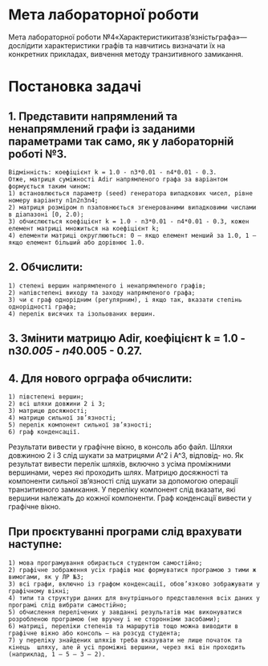 # Мета лабораторної роботи

Мета лабораторної роботи №4«Характеристикитазв’язнiстьграфа»—дослiдити характеристики графiв та навчитись визначати їх на конкретних прикладах, вивчення методу транзитивного замикання.

# Постановка задачі

## 1. Представити напрямлений та ненапрямлений графи iз заданими параметрами так само, як у лабораторнiй роботi №3.
    Вiдмiннiсть: коефiцiєнт k = 1.0 - n3*0.01 - n4*0.01 - 0.3.
    Отже, матриця сумiжностi Adir напрямленого графа за варiантом формується таким чином:
    1) встановлюється параметр (seed) генератора випадкових чисел, рiвне номеру варiанту n1n2n3n4;
    2) матриця розмiром n nзаповнюється згенерованими випадковими числами в дiапазонi [0, 2.0);
    3) обчислюється коефiцiєнт k = 1.0 - n3*0.01 - n4*0.01 - 0.3, кожен елемент матрицi множиться на коефiцiєнт k;
    4) елементи матрицi округлюються: 0 — якщо елемент менший за 1.0, 1 — якщо елемент бiльший або дорiвнює 1.0.

## 2. Обчислити:
    1) степенi вершин напрямленого i ненапрямленого графiв;
    2) напiвстепенi виходу та заходу напрямленого графа;
    3) чи є граф однорiдним (регулярним), i якщо так, вказати степiнь однорiдностi графа;
    4) перелiк висячих та iзольованих вершин.

## 3. Змiнити матрицю Adir, коефiцiєнт k = 1.0 - n3*0.005 - n4*0.005 - 0.27.
## 4. Для нового орграфа обчислити:
    1) пiвстепенi вершин;
    2) всi шляхи довжини 2 i 3;
    3) матрицю досяжностi;
    4) матрицю сильної зв’язностi;
    5) перелiк компонент сильної зв’язностi;
    6) граф конденсацiї.
Результати вивести у графiчне вiкно, в консоль або файл.
Шляхи довжиною 2 i 3 слiд шукати за матрицями A^2 i A^3, вiдповiд-
но. Як результат вивести перелiк шляхiв, включно з усiма промiжними
вершинами, через якi проходить шлях.
Матрицю досяжностi та компоненти сильної зв’язностi слiд шукати за
допомогою операцiї транзитивного замикання. У перелiку компонент
слiд вказати, якi вершини належать до кожної компоненти.
Граф конденсацiї вивести у графiчне вiкно.

## При проєктуваннi програми слiд врахувати наступне:
    1) мова програмування обирається студентом самостiйно;
    2) графiчне зображення усiх графiв має формуватися програмою з тими ж вимогами, як у ЛР №3;
    3) всi графи, включно iз графом конденсацiї, обов’язково зображувати у графiчному вiкнi;
    4) типи та структури даних для внутрiшнього представлення всiх даних у програмi слiд вибрати самостiйно;
    5) обчислення перелiчених у завданнi результатiв має виконуватися розробленою програмою (не вручну i не стороннiми засобами);
    6) матрицi, перелiки степенiв та маршрутiв тощо можна виводити в графiчне вiкно або консоль — на розсуд студента;
    7) у перелiку знайдених шляхiв треба вказувати не лише початок та кiнець  шляху, але й усi промiжнi вершини, через якi вiн проходить (наприклад, 1 – 5 – 3 – 2).